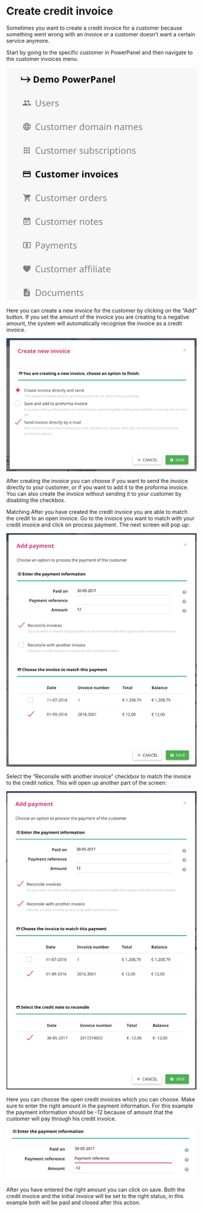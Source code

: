 # Create credit invoice

Sometimes you want to create a credit invoice for a customer because something went wrong with an invoice or a customer doesn’t want a certain service anymore.

Start by going to the specific customer in PowerPanel and then navigate to the customer invoices menu.

![Customer menu detail](/images/menu_customer_detail.png)

Here you can create a new invoice for the customer by clicking on the “Add” button.
If you set the amount of the invoice you are creating to a negative amount, the system will automatically recognise the invoice as a credit invoice.

![create new invoice](/images/invoice_create.png)

After creating the invoice you can choose if you want to send the invoice directly to your customer, or if you want to add it to the proforma invoice.
You can also create the invoice without sending it to your customer by disabling the checkbox.

Matching
After you have created the credit invoice you are able to match the credit to an open invoice.
Go to the invoice you want to match with your credit invoice and click on process payment. The next screen will pop up:

![Add payment](/images/add_payment.png)

Select the “Reconsile with another invoice” checkbox to match the invoice to the credit notice. This will open up another part of the screen:

![Add payment credit](/images/add_payment_credit.png)

Here you can choose the open credit invoices which you can choose.
Make sure to enter the right amount in the payment information. For this example the payment information should be -12 because of amount that the customer will pay through his credit invoice.

![payment_reference](/images/payment_reference.png)

After you have entered the right amount you can click on save. Both the credit invoice and the initial invoice will be set to the right status, in this example both will be paid and closed after this action.
